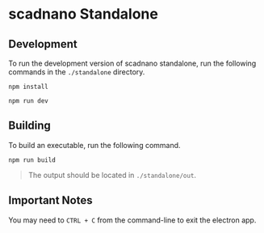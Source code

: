 # scadnano Standalone

## Development

To run the development version of scadnano standalone, run the following commands in the `./standalone` directory.

```shell
npm install
```

```shell
npm run dev
```

## Building

To build an executable, run the following command.

```shell
npm run build
```

> The output should be located in `./standalone/out`.

## Important Notes

You may need to `CTRL + C` from the command-line to exit the electron app.
